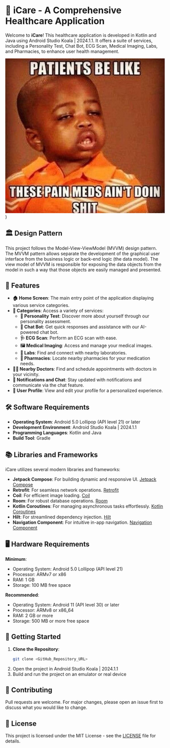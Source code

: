 # 🏥 iCare - A Comprehensive Healthcare Application

Welcome to **iCare**! This healthcare application is developed in Kotlin and Java using Android Studio Koala | 2024.1.1. It offers a suite of services, including a Personality Test, Chat Bot, ECG Scan, Medical Imaging, Labs, and Pharmacies, to enhance user health management.

![Healthcare Meme](n.jpg))

## 🏛️ Design Pattern

This project follows the Model-View-ViewModel (MVVM) design pattern. The MVVM pattern allows separate the development of the graphical user interface from the business logic or back-end logic (the data model). The view model of MVVM is responsible for exposing the data objects from the model in such a way that those objects are easily managed and presented.


## 🌟 Features

- **🏠 Home Screen**: The main entry point of the application displaying various service categories.
- **📂 Categories**: Access a variety of services:
  - **🧠 Personality Test**: Discover more about yourself through our personality assessment.
  - **🤖 Chat Bot**: Get quick responses and assistance with our AI-powered chat bot.
  - **🩺 ECG Scan**: Perform an ECG scan with ease.
  - **🖼️ Medical Imaging**: Access and manage your medical images.
  - **🔬 Labs**: Find and connect with nearby laboratories.
  - **💊 Pharmacies**: Locate nearby pharmacies for your medication needs.
- **👨‍⚕️ Nearby Doctors**: Find and schedule appointments with doctors in your vicinity.
- **🔔 Notifications and Chat**: Stay updated with notifications and communicate via the chat feature.
- **👤 User Profile**: View and edit your profile for a personalized experience.

## 🛠️ Software Requirements

- **Operating System**: Android 5.0 Lollipop (API level 21) or later
- **Development Environment**: Android Studio Koala | 2024.1.1
- **Programming Languages**: Kotlin and Java
- **Build Tool**: Gradle

## 📚 Libraries and Frameworks

iCare utilizes several modern libraries and frameworks:

- **Jetpack Compose**: For building dynamic and responsive UI. [Jetpack Compose](https://developer.android.com/jetpack/compose)
- **Retrofit**: For seamless network operations. [Retrofit](https://square.github.io/retrofit/)
- **Coil**: For efficient image loading. [Coil](https://coil-kt.github.io/coil/)
- **Room**: For robust database operations. [Room](https://developer.android.com/training/data-storage/room)
- **Kotlin Coroutines**: For managing asynchronous tasks effortlessly. [Kotlin Coroutines](https://kotlinlang.org/docs/coroutines-overview.html)
- **Hilt**: For streamlined dependency injection. [Hilt](https://developer.android.com/training/dependency-injection/hilt-android)
- **Navigation Component**: For intuitive in-app navigation. [Navigation Component](https://developer.android.com/guide/navigation/navigation-getting-started)

## 🖥️ Hardware Requirements

**Minimum**:
- Operating System: Android 5.0 Lollipop (API level 21)
- Processor: ARMv7 or x86
- RAM: 1 GB
- Storage: 100 MB free space

**Recommended**:
- Operating System: Android 11 (API level 30) or later
- Processor: ARMv8 or x86_64
- RAM: 2 GB or more
- Storage: 500 MB or more free space

## 🚀 Getting Started

1. **Clone the Repository**:
   ```bash
   git clone <GitHub_Repository_URL>
2. Open the project in Android Studio Koala | 2024.1.1
3. Build and run the project on an emulator or real device

## 🤝 Contributing

Pull requests are welcome. For major changes, please open an issue first to discuss what you would like to change.

## 📜 License
This project is licensed under the MIT License - see the [LICENSE](LICENSE) file for details.

